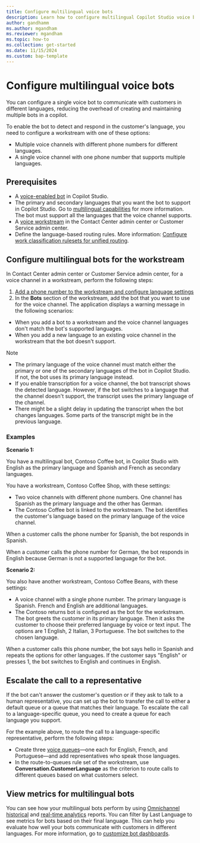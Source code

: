 ```yaml
---
title: Configure multilingual voice bots
description: Learn how to configure multilingual Copilot Studio voice bots
author: gandhamm
ms.author: mgandham 
ms.reviewer: mgandham
ms.topic: how-to 
ms.collection: get-started 
ms.date: 11/15/2024
ms.custom: bap-template 
---
```



# Configure multilingual voice bots

You can configure a single voice bot to communicate with customers in different languages, reducing the overhead of creating and maintaining multiple bots in a copilot.

To enable the bot to detect and respond in the customer's language, you need to configure a workstream with one of these options:

- Multiple voice channels with different phone numbers for different languages.
- A single voice channel with one phone number that supports multiple languages.

## Prerequisites

- A [voice-enabled bot](/microsoft-copilot-studio/voice-build-from-template) in Copilot Studio.
- The primary and secondary languages that you want the bot to support in Copilot Studio. Go to [multilingual capabilities](/microsoft-copilot-studio/multilingual) for more information. The bot must support all the languages that the voice channel supports.
- A [voice workstream](/dynamics365/customer-service/administer/voice-channel-inbound-calling#set-up-a-voice-workstream?context=/dynamics365/contact-center/context/administer-context) in the Contact Center admin center or Customer Service admin center.
- Define the language-based routing rules. More information: [Configure work classification rulesets for unified routing](/dynamics365/customer-service/administer/configure-work-classification?context=/dynamics365/contact-center/context/administer-context).

## Configure multilingual bots for the workstream

In Contact Center admin center or Customer Service admin center, for a voice channel in a  workstream, perform the following steps:

1. [Add a phone number to the workstream and configure language settings](/dynamics365/customer-service/administer/voice-channel-inbound-calling#add-a-phone-number-to-the-workstream-and-configure-language-settings?context=/dynamics365/contact-center/context/administer-context)
1. In the **Bots** section of the workstream, add the bot that you want to use for the voice channel. The application displays a warning message in the following scenarios:

- When you add a bot to a workstream and the voice channel languages don't match the bot's supported languages.
- When you add a new language to an existing voice channel in the workstream that the bot doesn't support.

> [!NOTE]
> - The primary language of the voice channel must match either the primary or one of the secondary languages of the bot in Copilot Studio. If not, the bot uses its primary language instead.
> - If you enable transcription for a voice channel, the bot transcript shows the detected language. However, if the bot switches to a language that the channel doesn't support, the transcript uses the primary language of the channel.
> - There might be a slight delay in updating the transcript when the bot changes languages. Some parts of the transcript might be in the previous language.

### Examples

**Scenario 1:** 

You have a multilingual bot, Contoso Coffee bot, in Copilot Studio with English as the primary language and Spanish and French as secondary languages.

You have a workstream, Contoso Coffee Shop, with these settings:
 - Two voice channels with different phone numbers. One channel has Spanish as the primary language and the other has German.
 - The Contoso Coffee bot is linked to the workstream. The bot identifies the customer's language based on the primary language of the voice channel.

When a customer calls the phone number for Spanish, the bot responds in Spanish.

When a customer calls the phone number for German, the bot responds in English because German is not a supported language for the bot. 

**Scenario 2:**

You also have another workstream, Contoso Coffee Beans, with these settings:
 - A voice channel with a single phone number. The primary language is Spanish. French and English are additional languages.
 - The Contoso returns bot is configured as the bot for the workstream. The bot greets the customer in its primary language. Then it asks the customer to choose their preferred language by voice or text input. The options are 1 English, 2 Italian, 3 Portuguese. The bot switches to the chosen language.

When a customer calls this phone number, the bot says hello in Spanish and repeats the options for other languages. If the customer says "English" or presses 1, the bot switches to English and continues in English.

## Escalate the call to a representative

If the bot can't answer the customer's question or if they ask to talk to a human representative, you can set up the bot to transfer the call to either a default queue or a queue that matches their language. To escalate the call to a language-specific queue, you need to create a queue for each language you support.

For the example above, to route the call to a language-specific representative, perform the following steps:

- Create three [voice queues](/dynamics365/customer-service/administer/queues-omnichannel?context=/dynamics365/contact-center/context/administer-context)—one each for English, French, and Portuguese—and add representatives who speak those languages.
- In the route-to-queues rule set of the workstream, use **Conversation.CustomerLanguage** as the criterion to route calls to different queues based on what customers select.

## View metrics for multilingual bots

You can see how your multilingual bots perform by using [Omnichannel historical](../use/oc-bot-dashboard.md) and [real-time analytics](../use/agent-realtime-dashboard.md) reports. You can filter by Last Language to see metrics for bots based on their final language. This can help you evaluate how well your bots communicate with customers in different languages. For more information, go to [customize bot dashboards](../use/customize-agent-dashboard.md).